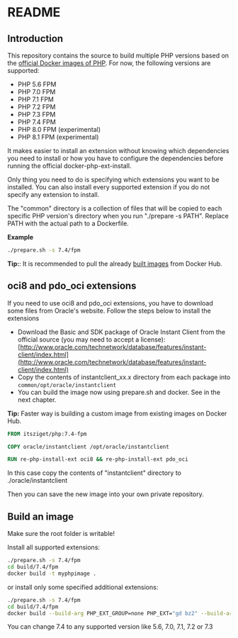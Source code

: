 # README

## Introduction

This repository contains the source to build multiple PHP versions based on the [official Docker images of PHP](https://hub.docker.com/_/php/).
For now, the following versions are supported:

- PHP 5.6 FPM
- PHP 7.0 FPM
- PHP 7.1 FPM
- PHP 7.2 FPM
- PHP 7.3 FPM
- PHP 7.4 FPM
- PHP 8.0 FPM (experimental)
- PHP 8.1 FPM (experimental)

It makes easier to install an extension without knowing which dependencies you need to install or how you have to configure
the dependencies before running the official docker-php-ext-install.

Only thing you need to do is specifying which extensions you want to be installed. You can also install every supported
extension if you do not specify any extension to install.

The "common" directory is a collection of files that will be copied to each specific PHP version's directory when you run "./prepare -s PATH".
Replace PATH with the actual path to a Dockerfile. 

**Example**

```bash
./prepare.sh -s 7.4/fpm
```
    
**Tip:**: It is recommended to pull the already [built images](https://hub.docker.com/r/itsziget/php/) from Docker Hub.
    
## oci8 and pdo_oci extensions

If you need to use oci8 and pdo_oci extensions, you have to download some files from Oracle's website. Follow the steps below
to install the extensions

* Download the Basic and SDK package of Oracle Instant Client from the official source (you may need to accept a license): 
[http://www.oracle.com/technetwork/database/features/instant-client/index.html](http://www.oracle.com/technetwork/database/features/instant-client/index.html)
* Copy the contents of instantclient_xx.x directory from each package into  `common/opt/oracle/instantclient`
* You can build the image now using prepare.sh and docker. See in the next chapter.

**Tip:** Faster way is building a custom image from existing images on Docker Hub. 

```dockerfile
FROM itsziget/php:7.4-fpm

COPY oracle/instantclient /opt/oracle/instantclient

RUN re-php-install-ext oci8 && re-php-install-ext pdo_oci
```
    
In this case copy the contents of "instantclient" directory to ./oracle/instantclient 

Then you can save the new image into your own private repository.

## Build an image

Make sure the root folder is writable!

Install all supported extensions:

```bash
./prepare.sh -s 7.4/fpm
cd build/7.4/fpm
docker build -t myphpimage .
```
    
or install only some specified additional extensions:

```bash
./prepare.sh -s 7.4/fpm
cd build/7.4/fpm
docker build --build-arg PHP_EXT_GROUP=none PHP_EXT="gd bz2" --build-arg PECL_EXT_GROUP=none -t myphpimage
```

You can change 7.4 to any supported version like 5.6, 7.0, 7.1, 7.2 or 7.3

